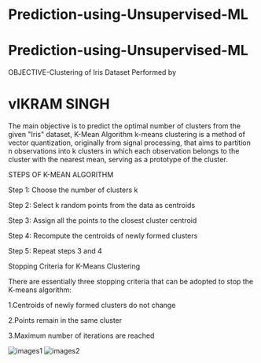 # Prediction-using-Unsupervised-ML
# Prediction-using-Unsupervised-ML
OBJECTIVE-Clustering of Iris Dataset
Performed by 
# vIKRAM SINGH

The main objective is to predict the optimal number of clusters from the given "Iris" dataset, K-Mean Algorithm
k-means clustering is a method of vector quantization, originally from signal processing, that aims to partition n observations into k clusters in which each observation belongs to the cluster with the nearest mean, serving as a prototype of the cluster.

STEPS OF K-MEAN ALGORITHM

Step 1: Choose the number of clusters k

Step 2: Select k random points from the data as centroids

Step 3: Assign all the points to the closest cluster centroid

Step 4: Recompute the centroids of newly formed clusters

Step 5: Repeat steps 3 and 4

Stopping Criteria for K-Means Clustering

There are essentially three stopping criteria that can be adopted to stop the K-means algorithm:

1.Centroids of newly formed clusters do not change

2.Points remain in the same cluster

3.Maximum number of iterations are reached

![images1](https://user-images.githubusercontent.com/75565736/115989478-307fc480-a5dc-11eb-9c3b-b05eba3bcb3e.png)
![images2](https://user-images.githubusercontent.com/75565736/115989480-32e21e80-a5dc-11eb-9fd0-071e117028d6.png)


